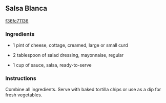 ## Salsa Blanca

[f36fc71136](http://www.food.com/recipe/salsa-blanca-238020)

### Ingredients

 - 1 pint of cheese, cottage, creamed, large or small curd

 - 2 tablespoon of salad dressing, mayonnaise, regular

 - 1 cup of sauce, salsa, ready-to-serve

### Instructions

Combine all ingredients. Serve with baked tortilla chips or use as a dip for fresh vegetables.